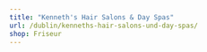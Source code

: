 ```yaml
---
title: "Kenneth's Hair Salons & Day Spas"
url: /dublin/kenneths-hair-salons-und-day-spas/
shop: Friseur
---
```

